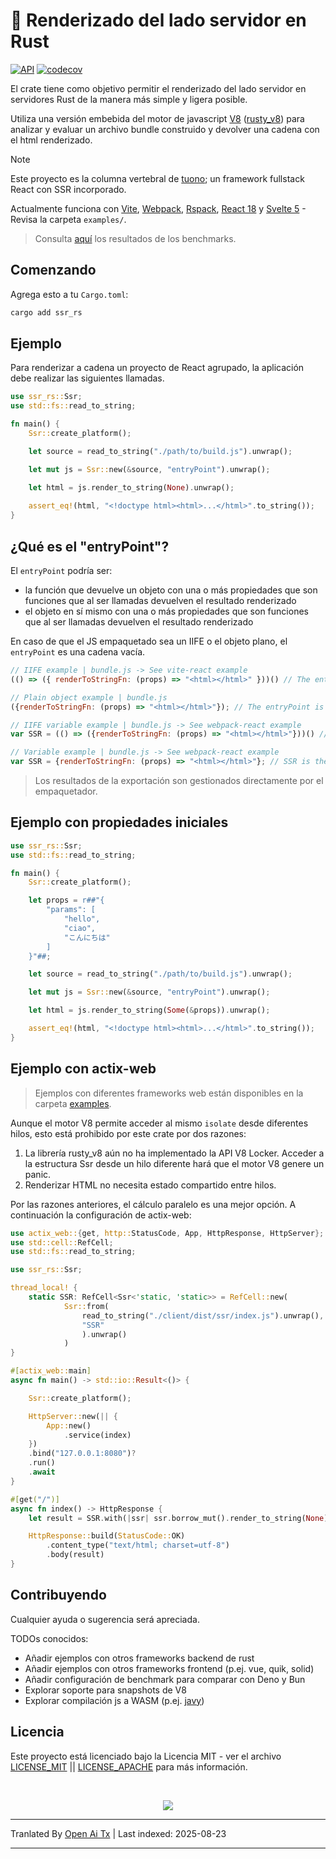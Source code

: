 # 🚀 Renderizado del lado servidor en Rust

[![API](https://docs.rs/ssr_rs/badge.svg)](https://docs.rs/ssr_rs)
[![codecov](https://codecov.io/gh/Valerioageno/ssr-rs/branch/main/graph/badge.svg?token=O0CZIZAR7X)](https://codecov.io/gh/Valerioageno/ssr-rs)

El crate tiene como objetivo permitir el renderizado del lado servidor en servidores Rust de la manera más simple y ligera posible.

Utiliza una versión embebida del motor de javascript [V8](https://v8.dev/) (<a href="https://github.com/denoland/rusty_v8" target="_blank">rusty_v8</a>) para analizar y evaluar un archivo bundle construido y devolver una cadena con el html renderizado.
> [!NOTE]
>  Este proyecto es la columna vertebral de [tuono](https://github.com/Valerioageno/tuono); un framework fullstack React con SSR incorporado.

Actualmente funciona con [Vite](https://vitejs.dev/), [Webpack](https://webpack.js.org/), [Rspack](https://www.rspack.dev/), [React 18](https://react.dev/) y [Svelte 5](https://svelte.dev/) - Revisa la carpeta `examples/`.

> Consulta <a href="https://github.com/Valerioageno/ssr-rs/blob/main/benches">aquí</a> los resultados de los benchmarks.

## Comenzando

Agrega esto a tu `Cargo.toml`:

```bash
cargo add ssr_rs
```

## Ejemplo

Para renderizar a cadena un proyecto de React agrupado, la aplicación debe realizar las siguientes
llamadas.

```rust
use ssr_rs::Ssr;
use std::fs::read_to_string;

fn main() {
    Ssr::create_platform();

    let source = read_to_string("./path/to/build.js").unwrap();

    let mut js = Ssr::new(&source, "entryPoint").unwrap();

    let html = js.render_to_string(None).unwrap();
    
    assert_eq!(html, "<!doctype html><html>...</html>".to_string());
}
```

## ¿Qué es el "entryPoint"?

El `entryPoint` podría ser:
- la función que devuelve un objeto con una o más propiedades que son funciones que al ser llamadas devuelven el resultado renderizado
- el objeto en sí mismo con una o más propiedades que son funciones que al ser llamadas devuelven el resultado renderizado

En caso de que el JS empaquetado sea un IIFE o el objeto plano, el `entryPoint` es una cadena vacía.

```javascript
// IIFE example | bundle.js -> See vite-react example
(() => ({ renderToStringFn: (props) => "<html></html>" }))() // The entryPoint is an empty string
```

```javascript
// Plain object example | bundle.js 
({renderToStringFn: (props) => "<html></html>"}); // The entryPoint is an empty string
```

```javascript
// IIFE variable example | bundle.js -> See webpack-react example
var SSR = (() => ({renderToStringFn: (props) => "<html></html>"}))() // SSR is the entry point
```

```javascript
// Variable example | bundle.js -> See webpack-react example
var SSR = {renderToStringFn: (props) => "<html></html>"}; // SSR is the entry point
```

> Los resultados de la exportación son gestionados directamente por el empaquetador.

## Ejemplo con propiedades iniciales

```rust
use ssr_rs::Ssr;
use std::fs::read_to_string;

fn main() {
    Ssr::create_platform();

    let props = r##"{
        "params": [
            "hello",
            "ciao",
            "こんにちは"
        ]
    }"##;

    let source = read_to_string("./path/to/build.js").unwrap();

    let mut js = Ssr::new(&source, "entryPoint").unwrap();

    let html = js.render_to_string(Some(&props)).unwrap();

    assert_eq!(html, "<!doctype html><html>...</html>".to_string());
}
```

## Ejemplo con actix-web

> Ejemplos con diferentes frameworks web están disponibles en la carpeta <a href="https://github.com/Valerioageno/ssr-rs/blob/main/examples" target="_blank">examples</a>.

Aunque el motor V8 permite acceder al mismo `isolate` desde diferentes hilos, esto está prohibido por este crate por dos razones:

1. La librería rusty_v8 aún no ha implementado la API V8 Locker. Acceder a la estructura Ssr desde un hilo diferente hará que el motor V8 genere un panic.
2. Renderizar HTML no necesita estado compartido entre hilos.

Por las razones anteriores, el cálculo paralelo es una mejor opción. A continuación la configuración de actix-web:

```rust
use actix_web::{get, http::StatusCode, App, HttpResponse, HttpServer};
use std::cell::RefCell;
use std::fs::read_to_string;

use ssr_rs::Ssr;

thread_local! {
    static SSR: RefCell<Ssr<'static, 'static>> = RefCell::new(
            Ssr::from(
                read_to_string("./client/dist/ssr/index.js").unwrap(),
                "SSR"
                ).unwrap()
            )
}

#[actix_web::main]
async fn main() -> std::io::Result<()> {

    Ssr::create_platform();

    HttpServer::new(|| {
        App::new()
            .service(index)
    })
    .bind("127.0.0.1:8080")?
    .run()
    .await
}

#[get("/")]
async fn index() -> HttpResponse {
    let result = SSR.with(|ssr| ssr.borrow_mut().render_to_string(None).unwrap());

    HttpResponse::build(StatusCode::OK)
        .content_type("text/html; charset=utf-8")
        .body(result)
}
```

## Contribuyendo

Cualquier ayuda o sugerencia será apreciada.

TODOs conocidos: 
- Añadir ejemplos con otros frameworks backend de rust
- Añadir ejemplos con otros frameworks frontend (p.ej. vue, quik, solid)
- Añadir configuración de benchmark para comparar con Deno y Bun
- Explorar soporte para snapshots de V8
- Explorar compilación js a WASM (p.ej. [javy](https://github.com/bytecodealliance/javy))

## Licencia

Este proyecto está licenciado bajo la Licencia MIT - ver el archivo <a href="https://github.com/Valerioageno/ssr-rs/blob/main/LICENSE_MIT">LICENSE_MIT</a> || <a href="https://github.com/Valerioageno/ssr-rs/blob/main/LICENSE_APACHE">LICENSE_APACHE</a> para más información.

<br>

<p align="center">
  <img src="https://raw.githubusercontent.com/Valerioageno/ssr-rs/main/logo.png">
</p>


---

Tranlated By [Open Ai Tx](https://github.com/OpenAiTx/OpenAiTx) | Last indexed: 2025-08-23

---